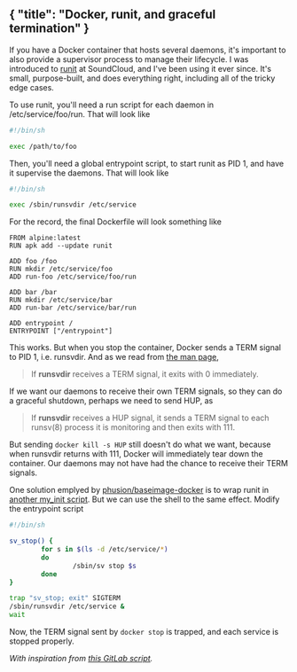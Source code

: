 {
	"title": "Docker, runit, and graceful termination"
}
---
If you have a Docker container that hosts several daemons,
it's important to also provide a supervisor process
to manage their lifecycle.
I was introduced to [runit](http://smarden.org/runit) at SoundCloud,
and I've been using it ever since.
It's small, purpose-built, and does everything right,
including all of the tricky edge cases.

To use runit, you'll need a run script for each daemon in /etc/service/foo/run.
That will look like

```sh
#!/bin/sh

exec /path/to/foo
```

Then, you'll need a global entrypoint script,
to start runit as PID 1, and have it supervise the daemons.
That will look like

```sh
#!/bin/sh

exec /sbin/runsvdir /etc/service
```

For the record, the final Dockerfile will look something like

```
FROM alpine:latest
RUN apk add --update runit

ADD foo /foo
RUN mkdir /etc/service/foo
ADD run-foo /etc/service/foo/run

ADD bar /bar
RUN mkdir /etc/service/bar
ADD run-bar /etc/service/bar/run

ADD entrypoint /
ENTRYPOINT ["/entrypoint"]
```

This works.
But when you stop the container, Docker sends a TERM signal to PID 1, i.e. runsvdir.
And as we read from [the man page](http://smarden.org/runit/runsvdir.8.html),

> If **runsvdir** receives a TERM signal, it exits with 0 immediately.

If we want our daemons to receive their own TERM signals,
so they can do a graceful shutdown,
perhaps we need to send HUP, as

> If **runsvdir** receives a HUP signal,
> it sends a TERM signal to each runsv(8) process
> it is monitoring and then exits with 111.

But sending `docker kill -s HUP` still doesn't do what we want,
because when runsvdir returns with 111,
Docker will immediately tear down the container.
Our daemons may not have had the chance to receive their TERM signals.

One solution emplyed by [phusion/baseimage-docker](https://github.com/phusion/baseimage-docker)
is to wrap runit in
[another my_init script](https://github.com/phusion/baseimage-docker/blob/14ec533a164cdb495e1c6ab10b82ebe96695a971/image/bin/my_init).
But we can use the shell to the same effect.
Modify the entrypoint script

```sh
#!/bin/sh

sv_stop() {
        for s in $(ls -d /etc/service/*)
        do
                /sbin/sv stop $s
        done
}

trap "sv_stop; exit" SIGTERM
/sbin/runsvdir /etc/service &
wait
```

Now, the TERM signal sent by `docker stop` is trapped,
and each service is stopped properly.

_With inspiration from [this GitLab script](https://gitbit.net/gitlab/gitlab/commit/9338c6325263d950966e87ddb23095075f18558e)._
